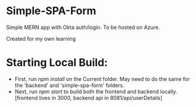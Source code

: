 # Simple-SPA-Form
Simple MERN app with Okta auth/login. 
To be hosted on Azure.

Created for my own learning

# Starting Local Build:
- First, run *npm install* on the Current folder. May need to do the same for the 'backend' and 'simple-spa-form' folders.
- Next, run *npm start* to build both the frontend and backend locally. [frontend lives in 3000, backend api in 8081/api/userDetails]
